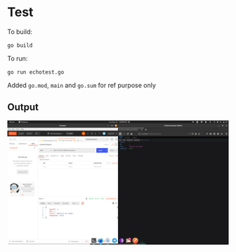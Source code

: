 # Test

To build:
```
go build
```

To run:
```
go run echotest.go
```

Added `go.mod`, `main` and `go.sum` for ref purpose only

## Output

![Image](./output_test.png)
